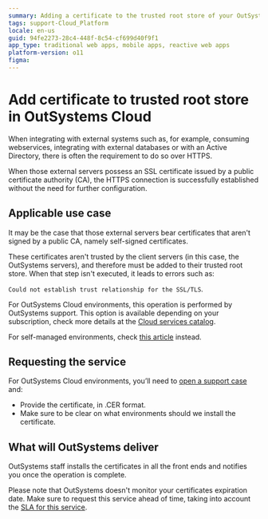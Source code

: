 ```yaml
---
summary: Adding a certificate to the trusted root store of your OutSystems cloud. This is necessary when integrating with external systems that bear self signed certificates.
tags: support-Cloud_Platform
locale: en-us
guid: 94fe2273-28c4-448f-8c54-cf699d40f9f1
app_type: traditional web apps, mobile apps, reactive web apps
platform-version: o11
figma:
---
```

# Add certificate to trusted root store in OutSystems Cloud


When integrating with external systems such as, for example, consuming webservices, integrating with external databases or with an Active Directory, there is often the requirement to do so over HTTPS.

When those external servers possess an SSL certificate issued by a public certificate authority (CA), the HTTPS connection is successfully established without the need for further configuration. 

## Applicable use case

It may be the case that those external servers bear certificates that aren't signed by a public CA, namely self-signed certificates.

These certificates aren't trusted by the client servers (in this case, the OutSystems servers), and therefore must be added to their trusted root store. When that step isn't executed, it leads to errors such as:

```Could not establish trust relationship for the SSL/TLS```. 

For OutSystems Cloud environments, this operation is performed by OutSystems support. This option is available depending on your subscription, check more details at the [Cloud services catalog](https://success.outsystems.com/Support/Enterprise_Customers/OutSystems_Support/Cloud_services_catalog).

<div class="info" markdown="1">

For self-managed environments, check [this article](https://success.outsystems.com/Support/Enterprise_Customers/Installation/Add_self_signed_certificate_to_trusted_root_store_on_OutSystems) instead.

</div>

## Requesting the service

For OutSystems Cloud environments, you’ll need to [open a support case](https://www.outsystems.com/goto/submit-support-case) and:

* Provide the certificate, in .CER format.
* Make sure to be clear on what environments should we install the certificate.

## What will OutSystems deliver

OutSystems staff installs the certificates in all the front ends and notifies you once the operation is complete.

Please note that OutSystems doesn't monitor your certificates expiration date. Make sure to request this service ahead of time,  taking into account the [SLA for this service](https://success.outsystems.com/Support/Enterprise_Customers/OutSystems_Support/Cloud_services_catalog).
